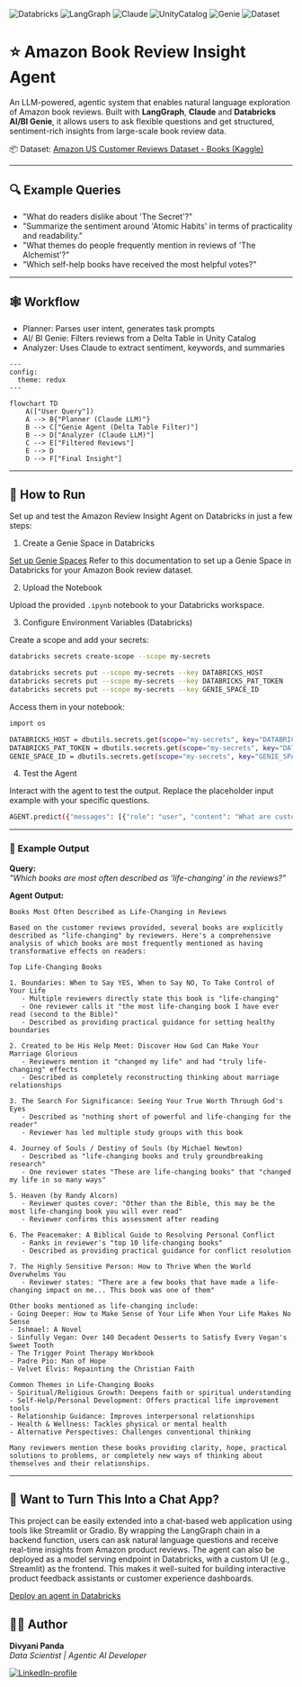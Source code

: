 ![Databricks](https://img.shields.io/badge/Platform-Databricks-red)
![LangGraph](https://img.shields.io/badge/LLM_Orchestration-LangGraph-blueviolet)
![Claude](https://img.shields.io/badge/LLM-Claude_3.7-9cf)
![UnityCatalog](https://img.shields.io/badge/Data%20Access-Unity_Catalog-green)
![Genie](https://img.shields.io/badge/AI/BI-Genie_Spaces-ff69b4)
![Dataset](https://img.shields.io/badge/Dataset-Kaggle-yellow)


# ⭐ Amazon Book Review Insight Agent

An LLM-powered, agentic system that enables natural language exploration of Amazon book reviews. Built with **LangGraph**, **Claude** and **Databricks AI/BI Genie**, it allows users to ask flexible questions and get structured, sentiment-rich insights from large-scale book review data.

📦 Dataset: [Amazon US Customer Reviews Dataset - Books (Kaggle)](https://www.kaggle.com/datasets/cynthiarempel/amazon-us-customer-reviews-dataset?select=amazon_reviews_us_Books_v1_02.tsv)

---

## 🔍 Example Queries

- "What do readers dislike about 'The Secret'?"
- "Summarize the sentiment around 'Atomic Habits' in terms of practicality and readability."
- "What themes do people frequently mention in reviews of 'The Alchemist'?"
- "Which self-help books have received the most helpful votes?"

---

## 🕸️ Workflow
- Planner: Parses user intent, generates task prompts
- AI/ BI Genie: Filters reviews from a Delta Table in Unity Catalog
- Analyzer: Uses Claude to extract sentiment, keywords, and summaries

```mermaid
---
config:
  theme: redux
---

flowchart TD
    A(["User Query"])
    A --> B{"Planner (Claude LLM)"}
    B --> C["Genie Agent (Delta Table Filter)"]
    B --> D["Analyzer (Claude LLM)"]
    C --> E["Filtered Reviews"]
    E --> D
    D --> F["Final Insight"]
```

---

## 🚀 How to Run
Set up and test the Amazon Review Insight Agent on Databricks in just a few steps:

1. Create a Genie Space in Databricks

  [Set up Genie Spaces](https://docs.databricks.com/aws/en/genie/set-up) Refer to this documentation to set up a Genie Space in Databricks for your Amazon Book review dataset. 
  
2. Upload the Notebook

  Upload the provided ```.ipynb``` notebook to your Databricks workspace.

3. Configure Environment Variables (Databricks)

  Create a scope and add your secrets:
  ```bash
  databricks secrets create-scope --scope my-secrets
  ```
  ```bash
  databricks secrets put --scope my-secrets --key DATABRICKS_HOST
  databricks secrets put --scope my-secrets --key DATABRICKS_PAT_TOKEN
  databricks secrets put --scope my-secrets --key GENIE_SPACE_ID
  ```

  Access them in your notebook:
  ```bash
  import os

  DATABRICKS_HOST = dbutils.secrets.get(scope="my-secrets", key="DATABRICKS_HOST")
  DATABRICKS_PAT_TOKEN = dbutils.secrets.get(scope="my-secrets", key="DATABRICKS_PAT_TOKEN")
  GENIE_SPACE_ID = dbutils.secrets.get(scope="my-secrets", key="GENIE_SPACE_ID")
```

4. Test the Agent

  Interact with the agent to test the output. Replace the placeholder input example with your specific questions.
  ```bash
  AGENT.predict({"messages": [{"role": "user", "content": "What are customers saying about the Kindle's battery life?"}]})
  ```

---

### 🧾 Example Output

**Query:**  
_"Which books are most often described as ‘life-changing’ in the reviews?"_

**Agent Output:**  
```text
Books Most Often Described as Life-Changing in Reviews

Based on the customer reviews provided, several books are explicitly described as "life-changing" by reviewers. Here's a comprehensive analysis of which books are most frequently mentioned as having transformative effects on readers:

Top Life-Changing Books

1. Boundaries: When to Say YES, When to Say NO, To Take Control of Your Life
   - Multiple reviewers directly state this book is "life-changing"
   - One reviewer calls it "the most life-changing book I have ever read (second to the Bible)"
   - Described as providing practical guidance for setting healthy boundaries

2. Created to be His Help Meet: Discover How God Can Make Your Marriage Glorious
   - Reviewers mention it "changed my life" and had "truly life-changing" effects
   - Described as completely reconstructing thinking about marriage relationships

3. The Search For Significance: Seeing Your True Worth Through God's Eyes
   - Described as "nothing short of powerful and life-changing for the reader"
   - Reviewer has led multiple study groups with this book

4. Journey of Souls / Destiny of Souls (by Michael Newton)
   - Described as "life-changing books and truly groundbreaking research"
   - One reviewer states "These are life-changing books" that "changed my life in so many ways"

5. Heaven (by Randy Alcorn)
   - Reviewer quotes cover: "Other than the Bible, this may be the most life-changing book you will ever read"
   - Reviewer confirms this assessment after reading

6. The Peacemaker: A Biblical Guide to Resolving Personal Conflict
   - Ranks in reviewer's "top 10 life-changing books"
   - Described as providing practical guidance for conflict resolution

7. The Highly Sensitive Person: How to Thrive When the World Overwhelms You
   - Reviewer states: "There are a few books that have made a life-changing impact on me... This book was one of them"

Other books mentioned as life-changing include:
- Going Deeper: How to Make Sense of Your Life When Your Life Makes No Sense
- Ishmael: A Novel
- Sinfully Vegan: Over 140 Decadent Desserts to Satisfy Every Vegan's Sweet Tooth
- The Trigger Point Therapy Workbook
- Padre Pio: Man of Hope
- Velvet Elvis: Repainting the Christian Faith

Common Themes in Life-Changing Books
- Spiritual/Religious Growth: Deepens faith or spiritual understanding
- Self-Help/Personal Development: Offers practical life improvement tools
- Relationship Guidance: Improves interpersonal relationships
- Health & Wellness: Tackles physical or mental health
- Alternative Perspectives: Challenges conventional thinking

Many reviewers mention these books providing clarity, hope, practical solutions to problems, or completely new ways of thinking about themselves and their relationships.
```

---

## 💬 Want to Turn This Into a Chat App?
This project can be easily extended into a chat-based web application using tools like Streamlit or Gradio. By wrapping the LangGraph chain in a backend function, users can ask natural language questions and receive real-time insights from Amazon product reviews. The agent can also be deployed as a model serving endpoint in Databricks, with a custom UI (e.g., Streamlit) as the frontend. This makes it well-suited for building interactive product feedback assistants or customer experience dashboards.

[Deploy an agent in Databricks](https://docs.databricks.com/aws/en/generative-ai/agent-framework/deploy-agent)

## 🙋‍♀️ Author
**Divyani Panda**  
_Data Scientist \| Agentic AI Developer_  

[![LinkedIn-profile](https://img.shields.io/badge/LinkedIn-Profile-teal.svg)](https://www.linkedin.com/in/divyani-panda-5a8345194/)

